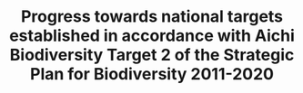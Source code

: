 ---
data_non_statistical: true
goal_meta_link: http://unstats.un.org/sdgs/files/metadata-compilation/Metadata-Goal-15.pdf
graph_title: Progress towards national targets established in accordance with Aichi
  Biodiversity Target 2 of the Strategic Plan for Biodiversity 2011-2020
graph_type: null
has_metadata: false
indicator: 15.9.1
indicator_name: Progress towards national targets established in accordance with Aichi
  Biodiversity Target 2 of the Strategic Plan for Biodiversity 2011-2020
indicator_sort_order: 15-09-01
indicator_variable: null
layout: indicator
national_geographical_coverage: United States
permalink: /15-9-1/
published: true
reporting_status: notstarted
sdg_goal: 15
source_active_1: true
source_notes_1: null
source_title_1: null
target: By 2020, integrate ecosystem and biodiversity values into national and local
  planning, development processes, poverty reduction strategies and accounts.
target_id: '15.9'
title: Progress towards national targets established in accordance with Aichi Biodiversity
  Target 2 of the Strategic Plan for Biodiversity 2011-2020
un_custodial_agency: CBD-Secretariatt, UNEP
un_designated_tier: '3'
variable_description: null
variable_notes: null
---